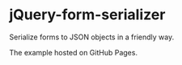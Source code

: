 # jQuery-form-serializer
Serialize forms to JSON objects in a friendly way.

The example hosted on GitHub Pages.
